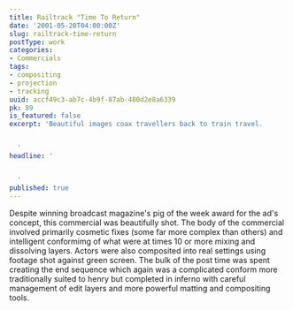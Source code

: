```yaml
---
title: Railtrack "Time To Return"
date: '2001-05-20T04:00:00Z'
slug: railtrack-time-return
postType: work
categories:
- Commercials
tags:
- compositing
- projection
- tracking
uuid: accf49c3-ab7c-4b9f-87ab-480d2e8a6339
pk: 89
is_featured: false
excerpt: 'Beautiful images coax travellers back to train travel.


  '
headline: '


  '
published: true
---
```

Despite winning broadcast magazine's pig of the week award for the ad's
concept, this commercial was beautifully shot. The body of the commercial
involved primarily cosmetic fixes (some far more complex than others) and
intelligent conformimg of what were at times 10 or more mixing and dissolving
layers. Actors were also composited into real settings using footage shot
against green screen. The bulk of the post time was spent creating the end
sequence which again was a complicated conform more traditionally suited to
henry but completed in inferno with careful management of edit layers and more
powerful matting and compositing tools.


